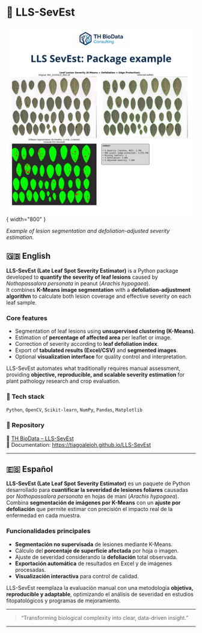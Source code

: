 # 🍃 LLS-SevEst


![LLS-SevEst example](../assets/lls-sevest_figure.png){ width="800" }

*Example of lesion segmentation and defoliation-adjusted severity estimation.*

## 🇬🇧 English
**LLS-SevEst (Late Leaf Spot Severity Estimator)** is a Python package developed to **quantify the severity of leaf lesions** caused by *Nothopassalora personata* in peanut (*Arachis hypogaea*).  
It combines **K-Means image segmentation** with a **defoliation-adjustment algorithm** to calculate both lesion coverage and effective severity on each leaf sample.

### Core features
- Segmentation of leaf lesions using **unsupervised clustering (K-Means)**.  
- Estimation of **percentage of affected area** per leaflet or image.  
- Correction of severity according to **leaf defoliation index**.  
- Export of **tabulated results (Excel/CSV)** and **segmented images**.  
- Optional **visualization interface** for quality control and interpretation.  

LLS-SevEst automates what traditionally requires manual assessment, providing **objective, reproducible, and scalable severity estimation** for plant pathology research and crop evaluation.

### 🧩 Tech stack
`Python`, `OpenCV`, `Scikit-learn`, `NumPy`, `Pandas`, `Matplotlib`

### 📂 Repository
🔗 [TH BioData – LLS-SevEst](https://github.com/TH-BioData/LLS-SevEst)  
📘 Documentation: https://tiagoalejoh.github.io/LLS-SevEst

---

## 🇪🇸 Español
**LLS-SevEst (Late Leaf Spot Severity Estimator)** es un paquete de Python desarrollado para **cuantificar la severidad de lesiones foliares** causadas por *Nothopassalora personata* en hojas de maní (*Arachis hypogaea*).  
Combina **segmentación de imágenes por K-Means** con un **ajuste por defoliación** que permite estimar con precisión el impacto real de la enfermedad en cada muestra.

### Funcionalidades principales
- **Segmentación no supervisada** de lesiones mediante K-Means.  
- Cálculo del **porcentaje de superficie afectada** por hoja o imagen.  
- Ajuste de severidad considerando la **defoliación** total observada.  
- **Exportación automática** de resultados en Excel y de imágenes procesadas.  
- **Visualización interactiva** para control de calidad.  

LLS-SevEst reemplaza la evaluación manual con una metodología **objetiva, reproducible y adaptable**, optimizando el análisis de severidad en estudios fitopatológicos y programas de mejoramiento.

---

> “Transforming biological complexity into clear, data-driven insight.”

---

